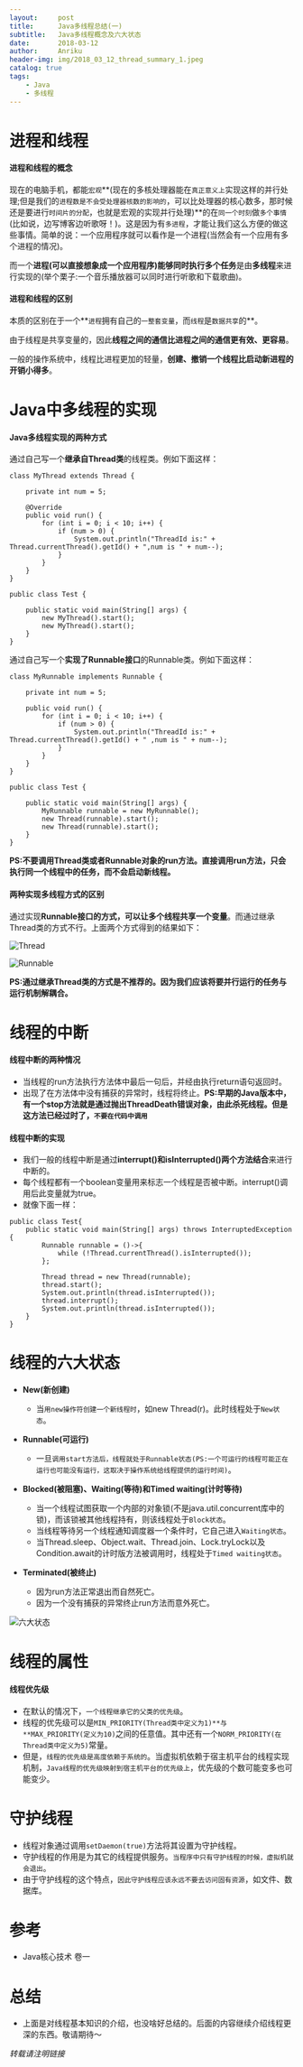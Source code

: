 ```yaml
---
layout:     post
title:      Java多线程总结(一)
subtitle:   Java多线程概念及六大状态
date:       2018-03-12
author:     Anriku
header-img: img/2018_03_12_thread_summary_1.jpeg
catalog: true
tags:
    - Java
    - 多线程
---
```


# 进程和线程

#### 进程和线程的概念

现在的电脑手机，都能`宏观`**(现在的多核处理器能在`真正意义上`实现这样的并行处理;但是我们的`进程数是不会受处理器核数的影响的`，可以比处理器的核心数多，那时候还是要进行`时间片的分配`，也就是宏观的实现并行处理)**的在`同一个时刻`做`多个事情`(比如说，边写博客边听歌呀！)。这是因为有`多进程`，才能让我们这么方便的做这些事情。简单的说：一个应用程序就可以看作是一个进程(当然会有一个应用有多个进程的情况)。



而一个**进程(可以直接想象成一个应用程序)能够同时执行多个任务**是由**多线程**来进行实现的(举个栗子:一个音乐播放器可以同时进行听歌和下载歌曲)。





#### 进程和线程的区别

本质的区别在于一个**`进程`拥有自己的`一整套变量`，而`线程`是`数据共享`的**。



由于线程是共享变量的，因此**线程之间的通信比进程之间的通信更有效、更容易**。



一般的操作系统中，线程比进程更加的轻量，**创建、撤销一个线程比启动新进程的开销小得多**。

# Java中多线程的实现

#### Java多线程实现的两种方式

通过自己写一个**继承自Thread类**的线程类。例如下面这样：

```
class MyThread extends Thread {

    private int num = 5;

    @Override
    public void run() {
        for (int i = 0; i < 10; i++) {
            if (num > 0) {
                System.out.println("ThreadId is:" + Thread.currentThread().getId() + ",num is " + num--);
            }
        }
    }
}

public class Test {

    public static void main(String[] args) {
        new MyThread().start();
        new MyThread().start();
    }
}
```



通过自己写一个**实现了Runnable接口**的Runnable类。例如下面这样：

```
class MyRunnable implements Runnable {

    private int num = 5;

    public void run() {
        for (int i = 0; i < 10; i++) {
            if (num > 0) {
                System.out.println("ThreadId is:" + Thread.currentThread().getId() + " ,num is " + num--);
            }
        }
    }
}

public class Test {

    public static void main(String[] args) {
        MyRunnable runnable = new MyRunnable();
        new Thread(runnable).start();
        new Thread(runnable).start();
    }
}
```

**PS:不要调用Thread类或者Runnable对象的run方法。直接调用run方法，只会执行同一个线程中的任务，而不会启动新线程。**



#### 两种实现多线程方式的区别

通过实现**Runnable接口的方式，可以让多个线程共享一个变量**。而通过继承Thread类的方式不行。上面两个方式得到的结果如下：

![Thread](https://images-1254261164.cos.ap-chengdu.myqcloud.com/2018-11-08-164057.png)

![Runnable](https://images-1254261164.cos.ap-chengdu.myqcloud.com/2018-11-08-164058.png)

**PS:通过继承Thread类的方式是不推荐的。因为我们应该将要并行运行的任务与运行机制解耦合。**



# 线程的中断

#### 线程中断的两种情况

* 当线程的run方法执行方法体中最后一句后，并经由执行return语句返回时。
* 出现了在方法体中没有捕获的异常时，线程将终止。**PS:早期的Java版本中，有一个stop方法就是通过抛出ThreadDeath错误对象，由此杀死线程。但是这方法已经过时了，`不要在代码中调用`**

#### 线程中断的实现

* 我们一般的线程中断是通过**interrupt()和isInterrupted()两个方法结合**来进行中断的。
* 每个线程都有一个boolean变量用来标志一个线程是否被中断。interrupt()调用后此变量就为true。
* 就像下面一样：

```
public class Test{
    public static void main(String[] args) throws InterruptedException {
        Runnable runnable = ()->{
            while (!Thread.currentThread().isInterrupted());
        };

        Thread thread = new Thread(runnable);
        thread.start();
        System.out.println(thread.isInterrupted());
        thread.interrupt();
        System.out.println(thread.isInterrupted());
    }
}
```

# 线程的六大状态

* **New(新创建)**
  * 当`用new操作符创建一个新线程时`，如new Thread(r)。此时线程处于`New状态`。
* **Runnable(可运行)**
  * 一旦`调用start方法后，线程就处于Runnable状态(PS:一个可运行的线程可能正在运行也可能没有运行，这取决于操作系统给线程提供的运行时间)`。
* **Blocked(被阻塞)、Waiting(等待)和Timed waiting(计时等待)**
  * 当一个线程试图获取一个内部的对象锁(不是java.util.concurrent库中的锁)，而该锁被其他线程持有，则该线程处于`Block状态`。
  * 当线程等待另一个线程通知调度器一个条件时，它自己进入`Waiting状态`。
  * 当Thread.sleep、Object.wait、Thread.join、Lock.tryLock以及Condition.await的计时版方法被调用时，线程处于`Timed waiting状态`。


* **Terminated(被终止)**
  * 因为run方法正常退出而自然死亡。
  * 因为一个没有捕获的异常终止run方法而意外死亡。

![六大状态](https://images-1254261164.cos.ap-chengdu.myqcloud.com/2018-11-08-164100.png)

# 线程的属性

#### 线程优先级

* 在默认的情况下，`一个线程继承它的父类的优先级`。
* 线程的优先级可以是`MIN_PRIORITY(Thread类中定义为1)**与**MAX_PRIORITY(定义为10)`之间的任意值。其中还有一个`NORM_PRIORITY(在Thread类中定义为5)`常量。
* 但是，`线程的优先级是高度依赖于系统的`。当虚拟机依赖于宿主机平台的线程实现机制，`Java线程的优先级映射到宿主机平台的优先级上`，优先级的个数可能变多也可能变少。

# 守护线程

* 线程对象通过调用`setDaemon(true)`方法将其设置为守护线程。
* 守护线程的作用是为其它的线程提供服务。`当程序中只有守护线程的时候，虚拟机就会退出`。
* 由于守护线程的这个特点，`因此守护线程应该永远不要去访问固有资源`，如文件、数据库。

# 参考

* Java核心技术 卷一

# 总结

* 上面是对线程基本知识的介绍，也没啥好总结的。后面的内容继续介绍线程更深的东西。敬请期待～

*转载请注明链接*